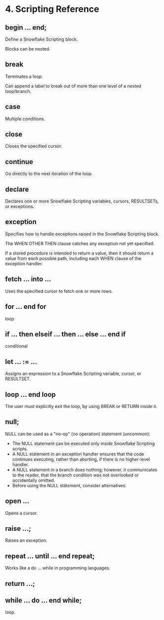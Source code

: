 # 4. Scripting Reference
## begin ... end;
Define a Snowflake Scripting block.

Blocks can be nested.

## break
Terminates a loop. 

Can append a label to break out of more than one level of a nested loop/branch.

## case
Multiple conditions. 

## close
Closes the specified cursor.

## continue
Go directly to the next iteration of the loop. 

## declare
Declares one or more Snowflake Scripting variables, cursors, RESULTSETs, or exceptions.

## exception
Specifies how to handle exceptions raised in the Snowflake Scripting block.

The WHEN OTHER THEN clause catches any exception not yet specified.

If a stored procedure is intended to return a value, then it should return a value from each possible path, including each WHEN clause of the exception handler.

## fetch ... into ...
Uses the specified cursor to fetch one or more rows.

## for ... end for
loop

## if ... then elseif ... then ... else ... end if
conditional

## let ... := ...
Assigns an expression to a Snowflake Scripting variable, cursor, or RESULTSET.

## loop ... end loop
The user must explicitly exit the loop, by using BREAK or RETURN inside it.

## null;
NULL can be used as a "no-op" (no operation) statement (uncommon):
- The NULL statement can be executed only inside Snowflake Scripting scripts.
- A NULL statement in an exception handler ensures that the code continues executing, rather than aborting, if there is no higher-level handler.
- A NULL statement in a branch does nothing; however, it communicates to the reader, that the branch condition was not overlooked or accidentally omitted.
- Before using the NULL statement, consider alternatives.

## open ...
Opens a cursor.

## raise ...;
Raises an exception.

## repeat ... until ... end repeat;
Works like a do ... while in programming languages. 

## return ...;


## while ... do ... end while;
loop. 
